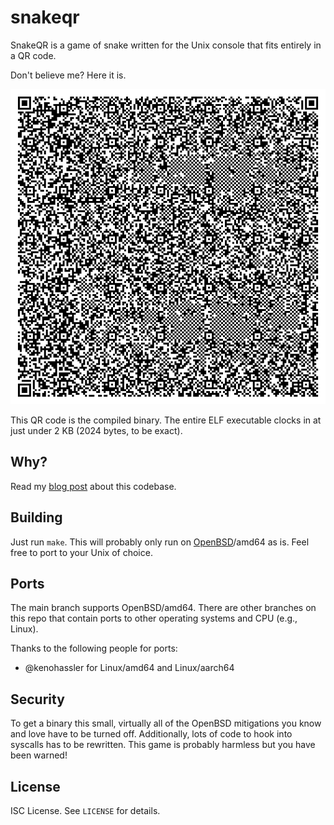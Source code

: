 snakeqr
=======
SnakeQR is a game of snake written for the Unix console that fits entirely in a QR code.

Don't believe me?
Here it is.

![SnakeQR as a QR code](snakeqr.png)

This QR code is the compiled binary.
The entire ELF executable clocks in at just under 2 KB (2024 bytes, to be exact).

Why?
----
Read my
[blog post](https://briancallahan.net/blog/20200803.html)
about this codebase.

Building
--------
Just run `make`.
This will probably only run on
[OpenBSD](https://www.openbsd.org)/amd64
as is.
Feel free to port to your Unix of choice.

Ports
-----
The main branch supports OpenBSD/amd64. There are other branches on this repo that contain ports to other operating systems and CPU (e.g., Linux).

Thanks to the following people for ports:
* @kenohassler for Linux/amd64 and Linux/aarch64

Security
--------
To get a binary this small, virtually all of the OpenBSD mitigations you know and love have to be turned off.
Additionally, lots of code to hook into syscalls has to be rewritten.
This game is probably harmless but you have been warned!

License
-------
ISC License.
See `LICENSE` for details.
